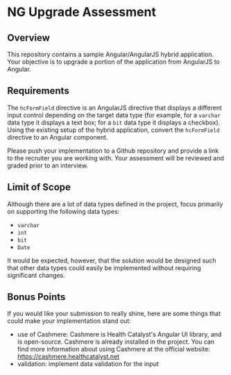 # NG Upgrade Assessment

## Overview

This repository contains a sample Angular/AngularJS hybrid application. Your objective is to
upgrade a portion of the application from AngularJS to Angular.

## Requirements

The `hcFormField` directive is an AngularJS directive that displays a different input control
depending on the target data type (for example, for a `varchar` data type it displays a text
box; for a `bit` data type it displays a checkbox). Using the existing setup of the hybrid
application, convert the `hcFormField` directive to an Angular component.

Please push your implementation to a Github repository and provide a link to the recruiter you
are working with. Your assessment will be reviewed and graded prior to an interview.

## Limit of Scope

Although there are a lot of data types defined in the project, focus primarily on supporting the
following data types:

- `varchar`
- `int`
- `bit`
- `Date`

It would be expected, however, that the solution would be designed such that other data types
could easily be implemented without requiring significant changes.

## Bonus Points

If you would like your submission to really shine, here are some things that could make your
implementation stand out:

- use of Cashmere: Cashmere is Health Catalyst's Angular UI library, and is open-source.
  Cashmere is already installed in the project. You can find more information about using
  Cashmere at the official website: <https://cashmere.healthcatalyst.net>
- validation: implement data validation for the input
